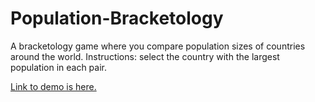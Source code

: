 # Population-Bracketology
A bracketology game where you compare population sizes of countries around the world. Instructions: select the country with the largest population in each pair.

[Link to demo is here.](http://andrewlor.me/demos/population-bracketology)
